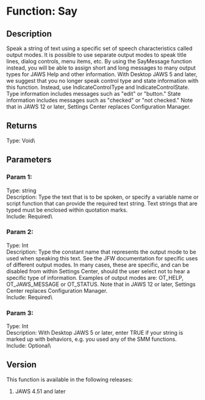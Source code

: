 # Function: Say

## Description

Speak a string of text using a specific set of speech characteristics
called output modes. It is possible to use separate output modes to
speak title lines, dialog controls, menu items, etc. By using the
SayMessage function instead, you will be able to assign short and long
messages to many output types for JAWS Help and other information. With
Desktop JAWS 5 and later, we suggest that you no longer speak control
type and state information with this function. Instead, use
IndicateControlType and IndicateControlState. Type information includes
messages such as \"edit\" or \"button.\" State information includes
messages such as \"checked\" or \"not checked.\" Note that in JAWS 12 or
later, Settings Center replaces Configuration Manager.

## Returns

Type: Void\

## Parameters

### Param 1:

Type: string\
Description: Type the text that is to be spoken, or specify a variable
name or script function that can provide the required text string. Text
strings that are typed must be enclosed within quotation marks.\
Include: Required\

### Param 2:

Type: Int\
Description: Type the constant name that represents the output mode to
be used when speaking this text. See the JFW documentation for specific
uses of different output modes. In many cases, these are specific, and
can be disabled from within Settings Center, should the user select not
to hear a specific type of information. Examples of output modes are:
OT_HELP, OT_JAWS_MESSAGE or OT_STATUS. Note that in JAWS 12 or later,
Settings Center replaces Configuration Manager.\
Include: Required\

### Param 3:

Type: Int\
Description: With Desktop JAWS 5 or later, enter TRUE if your string is
marked up with behaviors, e.g. you used any of the SMM functions.\
Include: Optional\

## Version

This function is available in the following releases:

1.  JAWS 4.51 and later
